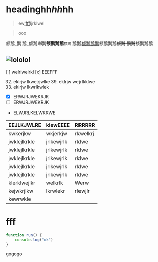 # headinghh*hh*hh

> ewj[fff](#fff)ljrklwel

> ooo
>

额鹅_鹅   鹅_额鹅*鹅*鹅**额鹅鹅鹅**`额鹅`
鹅鹅[额鹅鹅鹅](额鹅鹅鹅)额鹅鹅鹅~~额鹅
鹅鹅~~额鹅鹅鹅

![lololol](http://localhost:663/src/assets/%E6%88%AA%E5%B1%8F2022-09-08%20%E4%B8%8B%E5%8D%888.04.28.png)
---

[ ] welrlwelrkl
[x] EEEFFF

32. eklrjw
    lkwejrjwlke
    39. eklrjw
    wejrlkklwe
333232. eklrjw
        lkwrlkwlek

- [x] ERWJRJWEKRJK
- [ ] ERWJRJWEKRJK
- ELWJRLKELWKRWE

|EEJLKJWLRE|klewEEEE|RRRRRR|
| -- |-- |---- |
|kwkerjkw|wkjerkjw|rkwelkrj|
|jwklejlkrkle|jrlkewjrlk|rklwe|
|jwklejlkrkle|jrlkewjrlk|rklwe|
|jwklejlkrkle|jrlkewjrlk|rklwe|
|jwklejlkrkle|jrlkewjrlk|rklwe|
|jwklejlkrkle|jrlkewjrlk|rklwe|
|klerklwejlkr|welkrlk|Werw|
|kejwkrjlkw|lkrwlekr|rlewjlr|
|kewrwkle|||

# fff

```js
function run() {
    console.log("ok")
}
```
gogogo





